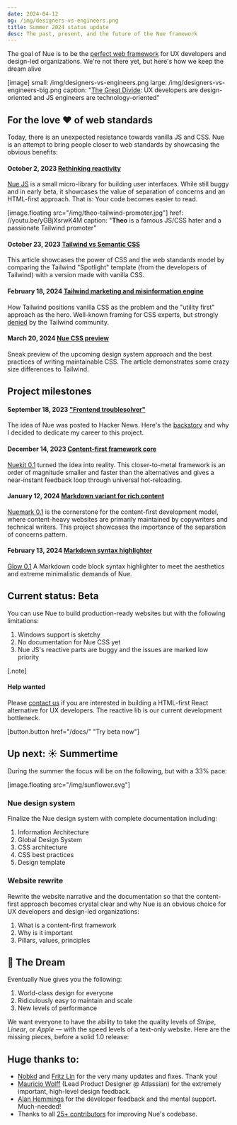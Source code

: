 ```yaml
---
date: 2024-04-12
og: /img/designers-vs-engineers.png
title: Summer 2024 status update
desc: The past, present, and the future of the Nue framework
---
```


The goal of Nue is to be the [perfect web framework](/blog/perfect-web-framework/) for UX developers and design-led organizations. We're not there yet, but here's how we keep the dream alive

[image]
  small: /img/designers-vs-engineers.png
  large: /img/designers-vs-engineers-big.png
  caption:  "[The Great Divide](//css-tricks.com/the-great-divide/): UX developers are design-oriented and JS engineers are technology-oriented"

## For the love ❤️ of web standards

Today, there is an unexpected resistance towards vanilla JS and CSS. Nue is an attempt to bring people closer to web standards by showcasing the obvious benefits:

#### October 2, 2023 [Rethinking reactivity](/blog/rethinking-reactivity/)

[Nue JS](//github.com/nuejs/nue/tree/master/packages/nuejs) is a small micro-library for building user interfaces. While still buggy and in early beta, it showcases the value of separation of concerns and an HTML-first approach. That is: Your code becomes easier to read.

[image.floating src="/img/theo-tailwind-promoter.jpg"]
  href: //youtu.be/yGBjXsrwK4M
  caption: "**Theo** is a famous JS/CSS hater and a passionate Tailwind promoter"

#### October 23, 2023 [Tailwind vs Semantic CSS](/blog/tailwind-vs-semantic-css/)

This article showcases the power of CSS and the web standards model by comparing the Tailwind "Spotlight" template (from the developers of Tailwind) with a version made with vanilla CSS.

#### February 18, 2024 [Tailwind marketing and misinformation engine](/blog/tailwind-misinformation-engine/)

How Tailwind positions vanilla CSS as the problem and the "utility first" approach as the hero. Well-known framing for CSS experts, but strongly [denied](//youtu.be/yGBjXsrwK4M) by the Tailwind community.

#### March 20, 2024 [Nue CSS preview](/blog/introducing-nue-css/)

Sneak preview of the upcoming design system approach and the best practices of writing maintainable CSS. The article demonstrates some crazy size differences to Tailwind.

## Project milestones

#### September 18, 2023 ["Frontend troublesolver"](/blog/backstory/)

The idea of Nue was posted to Hacker News. Here's the [backstory](/blog/backstory/) and why I decided to dedicate my career to this project.

#### December 14, 2023 [Content-first framework core](/blog/nuekit-010/)

[Nuekit 0.1](/blog/nuekit-010/) turned the idea into reality. This closer-to-metal framework is an order of magnitude smaller and faster than the alternatives and gives a near-instant feedback loop through universal hot-reloading.

#### January 12, 2024 [Markdown variant for rich content](/blog/introducing-nuemark/)

[Nuemark 0.1](/blog/introducing-nuemark/) is the cornerstone for the content-first development model, where content-heavy websites are primarily maintained by copywriters and technical writers. This project showcases the importance of the separation of concerns pattern.

#### February 13, 2024 [Markdown syntax highlighter](/blog/introducing-glow/)

[Glow 0.1](/blog/introducing-glow/) A Markdown code block syntax highlighter to meet the aesthetics and extreme minimalistic demands of Nue.

## Current status: Beta

You can use Nue to build production-ready websites but with the following limitations:

1. Windows support is sketchy
2. No documentation for Nue CSS yet
3. Nue JS's reactive parts are buggy and the issues are marked low priority

[.note]
  #### Help wanted

  Please [contact us](//github.com/nuejs/nue/discussions) if you are interested in building a HTML-first React alternative for UX developers. The reactive lib is our current development bottleneck.

[button.button href="/docs/" "Try beta now"]

## Up next: ☀️ Summertime

During the summer the focus will be on the following, but with a 33% pace:

[image.floating src="/img/sunflower.svg"]

### Nue design system

Finalize the Nue design system with complete documentation including:

1. Information Architecture
2. Global Design System
3. CSS architecture
4. CSS best practices
5. Design template

### Website rewrite

Rewrite the website narrative and the documentation so that the content-first approach becomes crystal clear and why Nue is an obvious choice for UX developers and design-led organizations:

1. What is a content-first framework
2. Why is it important
3. Pillars, values, principles

## 🦄 The Dream

Eventually Nue gives you the following:

1. World-class design for everyone
2. Ridiculously easy to maintain and scale
3. New levels of performance

We want everyone to have the ability to take the quality levels of *Stripe*, *Linear*, or *Apple* — with the speed levels of a text-only website. Here are the missing pieces, before a solid 1.0 release:

## Huge thanks to:

- [Nobkd](//github.com/nobkd) and [Fritz Lin](//github.com/fritx) for the very many updates and fixes. Thank you!
- [Mauricio Wolff](//www.linkedin.com/in/mauriciowolff/) (Lead Product Designer @ Atlassian) for the extremely important, high-level design feedback.
- [Alan Hemmings](//github.com/goblinfactory) for the developer feedback and the mental support. Much-needed!
- Thanks to all [25+ contributors](//github.com/nuejs/nue/graphs/contributors) for improving Nue's codebase.

